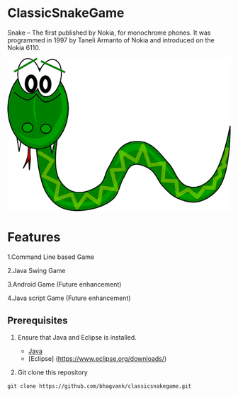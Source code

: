 # ClassicSnakeGame
Snake – The first published by Nokia, for monochrome phones. It was programmed in 1997 by Taneli Armanto of Nokia and introduced on the Nokia 6110.

![alt text](https://github.com/bhagvank/arc/blob/master/snake.png)

# Features

1.Command Line based Game

2.Java Swing Game

3.Android Game (Future enhancement)

4.Java script Game (Future enhancement)



## Prerequisites 

1. Ensure that  Java and Eclipse is installed.
   * [Java](https://www.oracle.com/technetwork/java/javase/downloads/jdk8-downloads-2133151.html)
   * [Eclipse] (https://www.eclipse.org/downloads/)
  
2. Git clone this repository
```
git clone https://github.com/bhagvank/classicsnakegame.git

```
